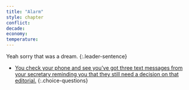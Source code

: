 ```yaml
---
title: "Alarm"
style: chapter
conflict: 
decade: 
economy: 
temperature: 
---
```


Yeah sorry that was a dream.
{:.leader-sentence}

- [You check your phone and see you’ve got three text messages from your secretary reminding you that they still need a decision on that editorial.](chapter_global-south-uprising-and-slow-fade.html)
{:.choice-questions}
